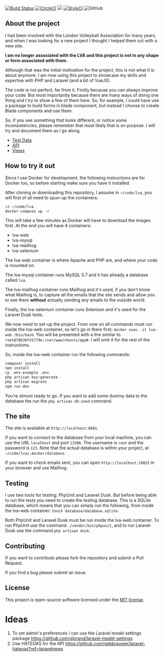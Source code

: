 [![Build Status](https://travis-ci.org/troccoli/lva.svg?branch=master)](https://travis-ci.org/troccoli/lva)
[![CircleCI](https://circleci.com/gh/troccoli/lva.svg?style=shield)](https://app.circleci.com/pipelines/github/troccoli/lva?branch=master)
![](https://github.com/troccoli/lva/workflows/lva/badge.svg)
[![StyleCI](https://github.styleci.io/repos/50941713/shield)](https://github.styleci.io/repos/50941713)
![GitHub](https://img.shields.io/github/license/troccoli/lva?color=blue)

## About the project

I had been involved with the London Volleyball Association for many years, and when I was looking for a new project I
thought I helped them out with a new site.

__I am no longer associated with the LVA and this project is not in any shape or form associated with them.__

Although that was the initial motivation for the project, this is not what it is about anymore. I am now
using this project to showcase my skills and expertise with PHP and Laravel (and a bit of VueJS).

The code is not perfect, far from it. Firstly because you can always improve your code. But most importantly
because there are many ways of doing one thing and I try to show a few of them here. So, for example, I could have
use a package to build forms in blade component, but instead I choose to create Blade components and use them.

So, if you see something that looks different, or notice some inconsistencies, please remember that most likely
that is on purpose. I will try and document them as I go along.

- [Test Data](./docs/tests.md)
- [API](./docs/api.md)
- [Views](./docs/views.md)

## How to try it out

Since I use Docker for development, the following instructions are for Docker too, so before starting make sure you
have it installed.

After cloning or downloading this repository, I assume in `~/code/lva`, you will first of all need to spun-up the
containers:

```bash
cd ~/code/lva
docker-compose up -d
```
This will take a few minutes as Docker will have to download the images first. At the end you will have 4 containers:
- lva-web
- lva-mysql
- lva-mailhog
- lva-selenium

The lva-web container is where Apache and PHP are, and where your code is mounted on.

The lva-mysql container runs MySQL 5.7 and it has already a database called `lva`.

The lva-mailhog container runs Mailhog and it's used, if you don't know what Mailhog is, to capture all the
emails that the site sends and allow you to see them __without__ actually sending any emails to the outside world.

Finally, the lva-selenium container runs Selenium and it's used for the Laravel Dusk tests.

We now need to set-up the project. From now on all commands must run inside the lva-web container,
so let's go in there first: `docker exec -it lva-web /bin/bash`. You will be presented with a line similar
to `root@7db38fd1779e:/var/www/vhosts/app#`. I will omit it for the rest of the instructions.

So, inside the lva-web container run the following commands:
```bash
composer install
npm install
cp .env.example .env
php artisan key:generate
php artisan migrate
npm run dev
```

You're almost ready to go. If you want to add some dummy data to the database the run the `php artisan db:seed` command.

## The site

The site is available at `http://localhost:8081`.

If you want to connect to the database from your local machine, you can use the URL `localhost` and port `13306`. The
username is `root` and the password is `123`. Note that the actual database is within your project, at
`~/code/lva/.docker/database`.

If you want to check emails sent, you can open `http://localhost:18025` in your browser and use Mailhog.

## Testing

I use two tools for testing: PhpUnit and Laravel Dusk. But before being able to run the tests you need to create
the testing database. This is a SQLite database, which means that you can simply run the following, from inside the
lva-web container: `touch database/database.sqlite`.

Both PhpUnit and Laravel Dusk must be run inside the lva-web container. To run PhpUnit use the command
`./vendor/bin/phpunit`, and to run Laravel Dusk use the command `php artisan dusk`.

## Contributing

If you want to contribute please fork the repository and submit a Pull Request.

If you find a bug please submit an issue.

## License

This project is open-source software licensed under the [MIT license](https://opensource.org/licenses/MIT).

# Ideas

1. To set admin's preferences I can use the Laravel model settings package https://github.com/glorand/laravel-model-settings 
1. Use HATEOAS for the API https://github.com/gdebrauwer/laravel-hateoas?ref=laravelnews
